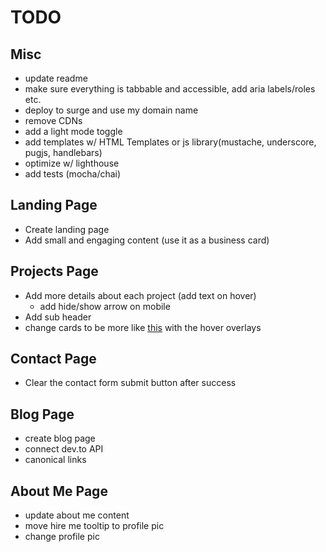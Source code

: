# TODO

## Misc

- update readme
- make sure everything is tabbable and accessible, add aria labels/roles etc.
- deploy to surge and use my domain name
- remove CDNs
- add a light mode toggle
- add templates w/ HTML Templates or js library(mustache, underscore, pugjs, handlebars)
- optimize w/ lighthouse
- add tests (mocha/chai)

## Landing Page

- Create landing page
- Add small and engaging content (use it as a business card)

## Projects Page

- Add more details about each project (add text on hover)
  - add hide/show arrow on mobile
- Add sub header
- change cards to be more like [this](https://mattfarley.ca/) with the hover overlays

## Contact Page

- Clear the contact form submit button after success

## Blog Page

- create blog page
- connect dev.to API
- canonical links

## About Me Page

- update about me content
- move hire me tooltip to profile pic
- change profile pic
